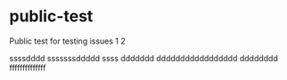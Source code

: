 # public-test
Public test for testing issues
1
2


ssssdddd
sssssssddddd
ssss
ddddddd
ddddddddddddddddd
dddddddd
ffffffffffffff
